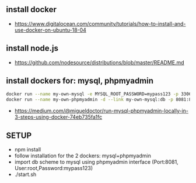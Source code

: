 install docker
--
- https://www.digitalocean.com/community/tutorials/how-to-install-and-use-docker-on-ubuntu-18-04


install node.js
--
- https://github.com/nodesource/distributions/blob/master/README.md


install dockers for: mysql, phpmyadmin 
------
```bash
docker run --name my-own-mysql -e MYSQL_ROOT_PASSWORD=mypass123 -p 3306:3306 -d mysql:8.0.1
docker run --name my-own-phpmyadmin -d --link my-own-mysql:db -p 8081:80 phpmyadmin/phpmyadmin
```
- https://medium.com/@migueldoctor/run-mysql-phpmyadmin-locally-in-3-steps-using-docker-74eb735fa1fc


SETUP
-----
- npm install
- follow installation for the 2 dockers: mysql+phpmyadmin
- import db scheme to mysql using phpmyadmin interface (Port:8081, User:root,Password:mypass123)
- ./start.sh

